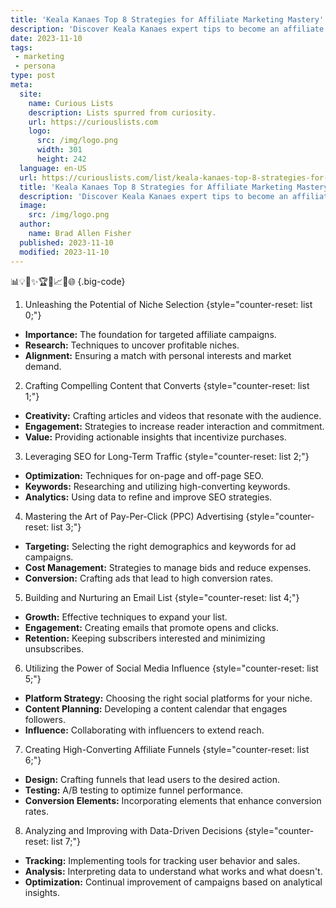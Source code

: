 ```yaml
---
title: 'Keala Kanaes Top 8 Strategies for Affiliate Marketing Mastery'
description: 'Discover Keala Kanaes expert tips to become an affiliate marketing master. Unleash your curiosity and unlock the secrets to success in this field.'
date: 2023-11-10
tags:
 - marketing
 - persona
type: post
meta:
  site:
    name: Curious Lists
    description: Lists spurred from curiosity.
    url: https://curiouslists.com
    logo:
      src: /img/logo.png
      width: 301
      height: 242
  language: en-US
  url: https://curiouslists.com/list/keala-kanaes-top-8-strategies-for-affiliate-marketing-mastery
  title: 'Keala Kanaes Top 8 Strategies for Affiliate Marketing Mastery'
  description: 'Discover Keala Kanaes expert tips to become an affiliate marketing master. Unleash your curiosity and unlock the secrets to success in this field.'
  image:
    src: /img/logo.png
  author:
    name: Brad Allen Fisher
  published: 2023-11-10
  modified: 2023-11-10
---
```



📊💡🔗✨🏆📢📈🤝🌐 {.big-code}

1. Unleashing the Potential of Niche Selection {style="counter-reset: list 0;"}
  - **Importance:** The foundation for targeted affiliate campaigns.
  - **Research:** Techniques to uncover profitable niches.
  - **Alignment:** Ensuring a match with personal interests and market demand.

2. Crafting Compelling Content that Converts {style="counter-reset: list 1;"}
  - **Creativity:** Crafting articles and videos that resonate with the audience.
  - **Engagement:** Strategies to increase reader interaction and commitment.
  - **Value:** Providing actionable insights that incentivize purchases.

3. Leveraging SEO for Long-Term Traffic {style="counter-reset: list 2;"}
  - **Optimization:** Techniques for on-page and off-page SEO.
  - **Keywords:** Researching and utilizing high-converting keywords.
  - **Analytics:** Using data to refine and improve SEO strategies.

4. Mastering the Art of Pay-Per-Click (PPC) Advertising {style="counter-reset: list 3;"}
  - **Targeting:** Selecting the right demographics and keywords for ad campaigns.
  - **Cost Management:** Strategies to manage bids and reduce expenses.
  - **Conversion:** Crafting ads that lead to high conversion rates.

5. Building and Nurturing an Email List {style="counter-reset: list 4;"}
  - **Growth:** Effective techniques to expand your list.
  - **Engagement:** Creating emails that promote opens and clicks.
  - **Retention:** Keeping subscribers interested and minimizing unsubscribes.

6. Utilizing the Power of Social Media Influence {style="counter-reset: list 5;"}
  - **Platform Strategy:** Choosing the right social platforms for your niche.
  - **Content Planning:** Developing a content calendar that engages followers.
  - **Influence:** Collaborating with influencers to extend reach.

7. Creating High-Converting Affiliate Funnels {style="counter-reset: list 6;"}
  - **Design:** Crafting funnels that lead users to the desired action.
  - **Testing:** A/B testing to optimize funnel performance.
  - **Conversion Elements:** Incorporating elements that enhance conversion rates.

8. Analyzing and Improving with Data-Driven Decisions {style="counter-reset: list 7;"}
  - **Tracking:** Implementing tools for tracking user behavior and sales.
  - **Analysis:** Interpreting data to understand what works and what doesn't.
  - **Optimization:** Continual improvement of campaigns based on analytical insights.